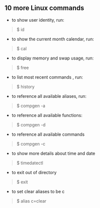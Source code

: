## 10 more Linux commands
* to show user identity, run:
>$ id

* to show the current month calendar, run:
>$ cal

* to display memory and swap usage, run:
>$ free

* to list most recent commands , run:
>$ history

* to reference all available aliases, run:
>$ compgen -a

* to reference all available functions:
>$ compgen -d

* to reference all available commands
>$ compgen -c

* to show more details about time and date
>$ timedatectl

* to exit out of directory
>$ exit

* to set clear aliases to be c
>$ alias c=clear
